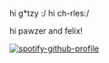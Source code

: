 hi g*tzy :/ hi ch-rles:/

















hi pawzer and felix!










[![spotify-github-profile](https://spotify-github-profile.kittinanx.com/api/view?uid=31n36744pxrqlhnihu3jioaqiqyy&cover_image=true&theme=default&show_offline=false&background_color=121212&interchange=false)](https://github.com/kittinan/spotify-github-profile)
